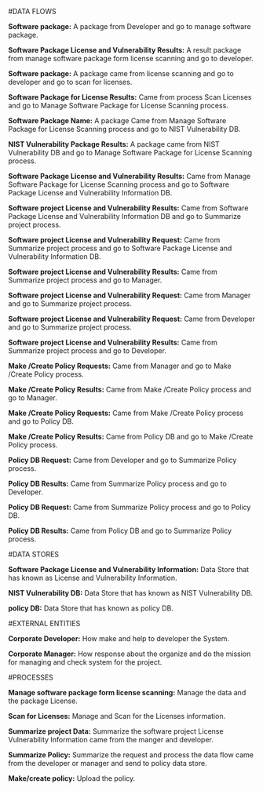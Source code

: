 
#DATA FLOWS 

**Software package:** A package from Developer and go to manage software package.

**Software Package License and Vulnerability Results:** A result package from manage software package form license scanning and go to developer.

**Software package:** A package came from license scanning and go to developer and go to scan for licenses.

**Software Package for License Results:** Came from process Scan Licenses and go to Manage Software Package for License Scanning process.

**Software Package Name:** A package Came from Manage Software Package for License Scanning process and go to NIST Vulnerability DB.

**NIST Vulnerability Package Results:** A package came from NIST Vulnerability DB and go to Manage Software Package for License Scanning process.

**Software Package License and Vulnerability Results:** Came from Manage Software Package for License Scanning process and go to Software Package License and Vulnerability Information DB.

**Software project License and Vulnerability Results:** Came from Software Package License and Vulnerability Information DB and go to Summarize project process.

**Software project License and Vulnerability Request:** Came from Summarize project process and go to Software Package License and Vulnerability Information DB.

**Software project License and Vulnerability Results:** Came from Summarize project process and go to Manager.

**Software project License and Vulnerability Request:** Came from Manager and go to Summarize project process. 

**Software project License and Vulnerability Request:** Came from Developer and go to Summarize project process. 

**Software project License and Vulnerability Results:** Came from Summarize project process and go to Developer. 

**Make /Create Policy Requests:** Came from Manager and go to Make /Create Policy process.

**Make /Create Policy Results:** Came from Make /Create Policy process and go to Manager. 

**Make /Create Policy Requests:** Came from Make /Create Policy process and go to Policy DB.

**Make /Create Policy Results:** Came from Policy DB and go to Make /Create Policy process.

**Policy DB Request:** Came from Developer and go to Summarize Policy process.  

**Policy DB Results:** Came from Summarize Policy process and go to Developer.

**Policy DB Request:** Came from Summarize Policy process and go to Policy DB.  

**Policy DB Results:** Came from Policy DB and go to Summarize Policy process. 
  
#DATA STORES

**Software Package License and Vulnerability Information:** Data Store that has known as License and Vulnerability Information.

**NIST Vulnerability DB:** Data Store that has known as NIST Vulnerability DB.

**policy DB:** Data Store that has known as policy DB. 

#EXTERNAL ENTITIES 
 
**Corporate Developer:** How make and help to developer the System.
  
**Corporate Manager:** How response about the organize and do the mission
   for managing and check system for the project.

    
#PROCESSES

**Manage software package form license scanning:** Manage the data and the package License.

**Scan for Licenses:** Manage and Scan for the Licenses information.

**Summarize project Data:** Summarize the software project License Vulnerability Information came from the manger and developer.

**Summarize Policy:** Summarize the request and process the data flow came from the developer or   manager and send to policy data store.

**Make/create policy:** Upload the policy.

  
